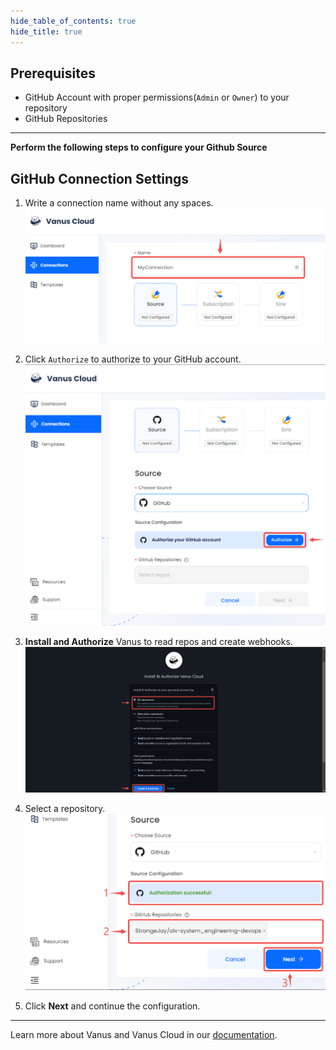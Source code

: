 ```yaml
--- 
hide_table_of_contents: true
hide_title: true
---
```


## Prerequisites

- GitHub Account with proper permissions(`Admin` or `Owner`) to your repository
- GitHub Repositories

---

**Perform the following steps to configure your Github Source**

## GitHub Connection Settings

1. Write a connection name without any spaces.
   ![img.png](images/1.png)  

2. Click `Authorize` to authorize to your GitHub account.
![img.png](images/authorise.png)  

3. **Install and Authorize** Vanus to read repos and create webhooks.
![](images/install%20and%20auth.png)  

4. Select a repository.
![](images/auth%20successful.png)  

5. Click **Next** and continue the configuration.

---

Learn more about Vanus and Vanus Cloud in our [documentation](https://docs.vanus.ai).
